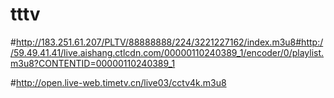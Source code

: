 # tttv

#http://183.251.61.207/PLTV/88888888/224/3221227162/index.m3u8#http://59.49.41.41/live.aishang.ctlcdn.com/00000110240389_1/encoder/0/playlist.m3u8?CONTENTID=00000110240389_1





#http://open.live-web.timetv.cn/live03/cctv4k.m3u8